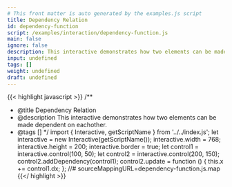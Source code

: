 ```yaml
---
# This front matter is auto generated by the examples.js script
title: Dependency Relation
id: dependency-function
script: /examples/interaction/dependency-function.js
main: false
ignore: false
description: This interactive demonstrates how two elements can be made dependent on eachother.
input: undefined
tags: []
weight: undefined
draft: undefined
---
```


{{< highlight javascript >}}
/**
* @title Dependency Relation
* @description This interactive demonstrates how two elements can be made dependent on eachother.
* @tags []
*/
import { Interactive, getScriptName } from '../../index.js';
let interactive = new Interactive(getScriptName());
interactive.width = 768;
interactive.height = 200;
interactive.border = true;
let control1 = interactive.control(100, 50);
let control2 = interactive.control(200, 150);
control2.addDependency(control1);
control2.update = function () {
    this.x += control1.dx;
};
//# sourceMappingURL=dependency-function.js.map
{{</ highlight >}}


